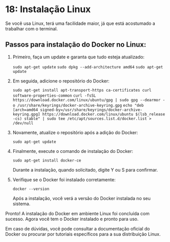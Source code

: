 # 18: Instalação Linux

Se você usa Linux, terá uma facilidade maior, já que está acostumado a trabalhar com o terminal.

## Passos para instalação do Docker no Linux:

1. Primeiro, faça um update e garanta que tudo esteja atualizado:

   ``` sudo apt-get update ```
   ``` sudo dpkg --add-architecture amd64 ```
   ``` sudo apt-get update ```

2. Em seguida, adicione o repositório do Docker:

   ``` sudo apt-get install apt-transport-https ca-certificates curl software-properties-common ```
   ``` curl -fsSL https://download.docker.com/linux/ubuntu/gpg | sudo gpg --dearmor -o /usr/share/keyrings/docker-archive-keyring.gpg ```
   ``` echo "deb [arch=amd64 signed-by=/usr/share/keyrings/docker-archive-keyring.gpg] https://download.docker.com/linux/ubuntu $(lsb_release -cs) stable" | sudo tee /etc/apt/sources.list.d/docker.list > /dev/null ```

3. Novamente, atualize o repositório após a adição do Docker:

   ``` sudo apt-get update ```

4. Finalmente, execute o comando de instalação do Docker:

   ``` sudo apt-get install docker-ce ```

   Durante a instalação, quando solicitado, digite Y ou S para confirmar.

5. Verifique se o Docker foi instalado corretamente:

   ``` docker --version ```

   Após a instalação, você verá a versão do Docker instalada no seu sistema.

Pronto! A instalação do Docker em ambiente Linux foi concluída com sucesso. Agora você tem o Docker instalado e pronto para uso.

Em caso de dúvidas, você pode consultar a documentação oficial do Docker ou procurar por tutoriais específicos para a sua distribuição Linux.

